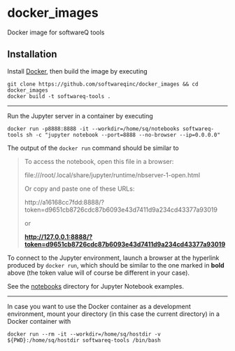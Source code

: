 # docker_images

Docker image for softwareQ tools

## Installation

Install [Docker](https://www.docker.com/get-started), then build the image by
executing

```shell
git clone https://github.com/softwareqinc/docker_images && cd docker_images
docker build -t softwareq-tools .
```

--- 

Run the Jupyter server in a container by executing

```shell
docker run -p8888:8888 -it --workdir=/home/sq/notebooks softwareq-tools sh -c "jupyter notebook --port=8888 --no-browser --ip=0.0.0.0"
```

The output of the `docker run` command should be similar to

> To access the notebook, open this file in a browser:
>
> file:///root/.local/share/jupyter/runtime/nbserver-1-open.html
>
> Or copy and paste one of these URLs:
>
> http://a16168cc7fdd:8888/?token=d9651cb8726cdc87b6093e43d7411d9a234cd43377a93019
>
> or
>
> **http://127.0.0.1:8888/?token=d9651cb8726cdc87b6093e43d7411d9a234cd43377a93019**

To connect to the Jupyter environment, launch a browser at the hyperlink
produced by `docker run`,
which should be similar to the one marked in **bold** above
(the token value will of course be different in your case).

See
the [notebooks](https://github.com/softwareQinc/docker_images/tree/main/notebooks)
directory for Jupyter Notebook examples.

---

In case you want to use the Docker container as a development environment, mount
your directory (in this case the current directory) in a Docker container with

```shell
docker run --rm -it --workdir=/home/sq/hostdir -v ${PWD}:/home/sq/hostdir softwareq-tools /bin/bash 
```
